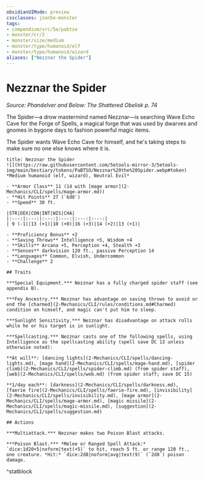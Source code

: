 ```yaml
---
obsidianUIMode: preview
cssclasses: json5e-monster
tags:
- compendium/src/5e/pabtso
- monster/cr/2
- monster/size/medium
- monster/type/humanoid/elf
- monster/type/humanoid/wizard
aliases: ["Nezznar the Spider"]
---
```

# Nezznar the Spider
*Source: Phandelver and Below: The Shattered Obelisk p. 74*  

The Spider—a drow mastermind named Nezznar—is searching Wave Echo Cave for the Forge of Spells, a magical forge that was used by dwarves and gnomes in bygone days to fashion powerful magic items.

The Spider wants Wave Echo Cave for himself, and he's taking steps to make sure no one else knows where it is.

```ad-statblock
title: Nezznar the Spider
![](https://raw.githubusercontent.com/5etools-mirror-3/5etools-img/main/bestiary/tokens/PaBTSO/Nezznar%20the%20Spider.webp#token)
*Medium humanoid (elf, wizard), Neutral Evil*

- **Armor Class** 11 (14 with [mage armor](2-Mechanics/CLI/spells/mage-armor.md))
- **Hit Points** 27 (`6d8`)
- **Speed** 30 ft.

|STR|DEX|CON|INT|WIS|CHA|
|:---:|:---:|:---:|:---:|:---:|:---:|
| 9 (-1)|13 (+1)|10 (+0)|16 (+3)|14 (+2)|13 (+1)|

- **Proficiency Bonus** +2
- **Saving Throws** Intelligence +5, Wisdom +4
- **Skills** Arcana +5, Perception +4, Stealth +3
- **Senses** darkvision 120 ft., passive Perception 14
- **Languages** Common, Elvish, Undercommon
- **Challenge** 2

## Traits

***Special Equipment.*** Nezznar has a fully charged spider staff (see appendix B).

***Fey Ancestry.*** Nezznar has advantage on saving throws to avoid or end the [charmed](2-Mechanics/CLI/rules/conditions.md#Charmed) condition on himself, and magic can't put him to sleep.

***Sunlight Sensitivity.*** Nezznar has disadvantage on attack rolls while he or his target is in sunlight.

***Spellcasting.*** Nezznar casts one of the following spells, using Intelligence as the spellcasting ability (spell save DC 13 unless otherwise noted):

**At will**: [dancing lights](2-Mechanics/CLI/spells/dancing-lights.md), [mage hand](2-Mechanics/CLI/spells/mage-hand.md), [spider climb](2-Mechanics/CLI/spells/spider-climb.md) (from spider staff), [web](2-Mechanics/CLI/spells/web.md) (from spider staff; save DC 15)

**1/day each**: [darkness](2-Mechanics/CLI/spells/darkness.md), [faerie fire](2-Mechanics/CLI/spells/faerie-fire.md), [invisibility](2-Mechanics/CLI/spells/invisibility.md), [mage armor](2-Mechanics/CLI/spells/mage-armor.md), [magic missile](2-Mechanics/CLI/spells/magic-missile.md), [suggestion](2-Mechanics/CLI/spells/suggestion.md)

## Actions

***Multiattack.*** Nezznar makes two Poison Blast attacks.

***Poison Blast.*** *Melee or Ranged Spell Attack:* `dice:1d20+5|noform|text(+5)` to hit, reach 5 ft. or range 120 ft., one creature. *Hit:* `dice:2d8|noform|avg|text(9)` (`2d8`) poison damage.
```
^statblock
